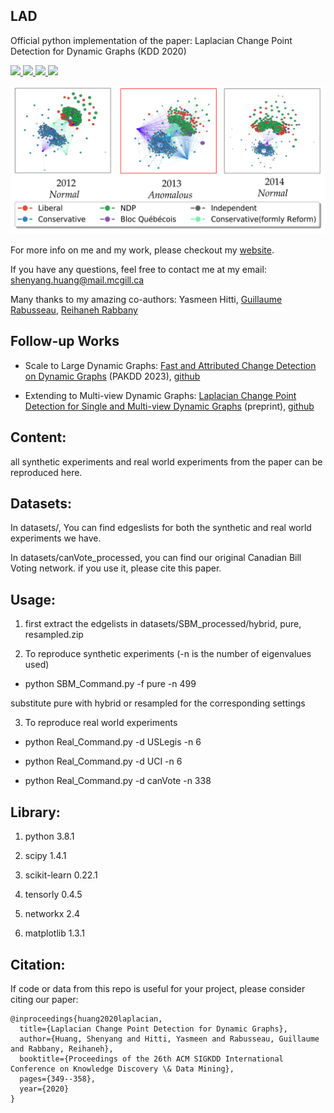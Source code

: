 ## LAD
Official python implementation of the paper: Laplacian Change Point Detection for Dynamic Graphs (KDD 2020)

<p>
  <a href="https://dl.acm.org/doi/10.1145/3394486.3403077">
    <img src="https://img.shields.io/badge/KDD-2020-red">
  </a>

  <a href="https://arxiv.org/abs/2007.01229">
    <img src="https://img.shields.io/badge/arXiv-pdf-yellowgreen">
  </a>

   <a href="https://drive.google.com/file/d/1jBgNwCrKdOiuAwH28qlH6amtpYXzog9F/view?usp=sharing">
      <img src="https://img.shields.io/badge/slides-pdf-blue">
  </a>
  
  <a href="https://www.kdd.org/kdd2020/accepted-papers/view/laplacian-change-point-detection-for-dynamic-graphs">
    <img src="https://img.shields.io/badge/kdd-video-orange">
  </a>
</p>


![anomalous snapshots](figs/20122013.png)

For more info on me and my work, please checkout my [website](https://www.cs.mcgill.ca/~shuang43/). 

If you have any questions, feel free to contact me at my email: shenyang.huang@mail.mcgill.ca

Many thanks to my amazing co-authors: Yasmeen Hitti, [Guillaume Rabusseau](https://www-labs.iro.umontreal.ca/~grabus/), [Reihaneh Rabbany](http://www.reirab.com/) 

## Follow-up Works

- Scale to Large Dynamic Graphs: [Fast and Attributed Change Detection on Dynamic Graphs](https://arxiv.org/abs/2305.08750) (PAKDD 2023), [github](https://github.com/shenyangHuang/SCPD)

- Extending to Multi-view Dynamic Graphs: [Laplacian Change Point Detection for Single and Multi-view Dynamic Graphs](https://arxiv.org/abs/2302.01204) (preprint), [github](https://github.com/shenyangHuang/multiLAD)



## Content:
all synthetic experiments and real world experiments from the paper can be reproduced here. 

## Datasets:
In datasets/, You can find edgeslists for both the synthetic and real world experiments we have. 

In datasets/canVote_processed, you can find our original Canadian Bill Voting network. 
if you use it, please cite this paper. 
 
## Usage:

1. first extract the edgelists in datasets/SBM_processed/hybrid, pure, resampled.zip

2. To reproduce synthetic experiments  (-n is the number of eigenvalues used) 

* python SBM_Command.py -f pure -n 499

substitute pure with hybrid or resampled for the corresponding settings

3. To reproduce real world experiments

* python Real_Command.py -d USLegis -n 6

* python Real_Command.py -d UCI -n 6

* python Real_Command.py -d canVote -n 338



## Library: 

1. python 3.8.1

2. scipy  1.4.1

3. scikit-learn 0.22.1

4. tensorly 0.4.5

5. networkx 2.4

6. matplotlib 1.3.1



## Citation:

If code or data from this repo is useful for your project, please consider citing our paper:
```
@inproceedings{huang2020laplacian,
  title={Laplacian Change Point Detection for Dynamic Graphs},
  author={Huang, Shenyang and Hitti, Yasmeen and Rabusseau, Guillaume and Rabbany, Reihaneh},
  booktitle={Proceedings of the 26th ACM SIGKDD International Conference on Knowledge Discovery \& Data Mining},
  pages={349--358},
  year={2020}
}
```

